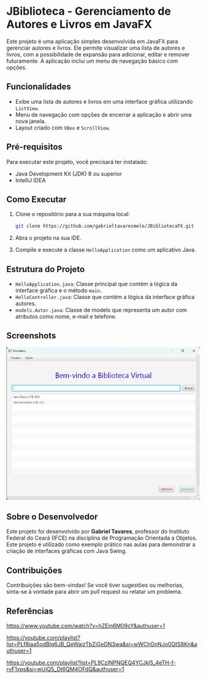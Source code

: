 # JBiblioteca - Gerenciamento de Autores e Livros em JavaFX

Este projeto é uma aplicação simples desenvolvida em JavaFX para gerenciar autores e livros. Ele permite visualizar uma lista de autores e livros, com a possibilidade de expansão para adicionar, editar e remover futuramente. A aplicação inclui um menu de navegação básico com opções.

## Funcionalidades

- Exibe uma lista de autores e livros em uma interface gráfica utilizando `ListView`.
- Menu de navegação com opções de encerrar a aplicação e abrir uma nova janela.
- Layout criado com `VBox` e `ScrollView`.

## Pré-requisitos

Para executar este projeto, você precisará ter instalado:

- Java Development Kit (JDK) 8 ou superior
- IntelliJ IDEA

## Como Executar

1. Clone o repositório para a sua máquina local:

   ```bash
   git clone https://github.com/gabrieltavaresmelo/JBibliotecaFX.git
   ```

2. Abra o projeto na sua IDE.

3. Compile e execute a classe `HelloApplication` como um aplicativo Java.

## Estrutura do Projeto

- `HelloApplication.java`: Classe principal que contém a lógica da interface gráfica e o método `main`.
- `HelloController.java`: Classe que contém a lógica da interface gráfica autores.
- `models.Autor.java`: Classe de modelo que representa um autor com atributos como nome, e-mail e telefone.

## Screenshots

![Alt text](print.png?raw=true "MyApp")

## Sobre o Desenvolvedor

Este projeto foi desenvolvido por **Gabriel Tavares**, professor do Instituto Federal do Ceará (IFCE) na disciplina de Programação Orientada a Objetos. Este projeto é utilizado como exemplo prático nas aulas para demonstrar a criação de interfaces gráficas com Java Swing.

## Contribuições

Contribuições são bem-vindas! Se você tiver sugestões ou melhorias, sinta-se à vontade para abrir um pull request ou relatar um problema.

## Referências

https://www.youtube.com/watch?v=hZEin6M09cY&authuser=1

https://youtube.com/playlist?list=PLf8iaa5odBIq6JB_QeWajzTbZiGeDN3wa&si=wWChGnNJo0QtS8Kn&authuser=1

https://youtube.com/playlist?list=PL9CzlNPNQEQ4YCJkl5_4eTH-f-rvF1xps&si=wUiQ5_Dt6QM4OFdQ&authuser=1
